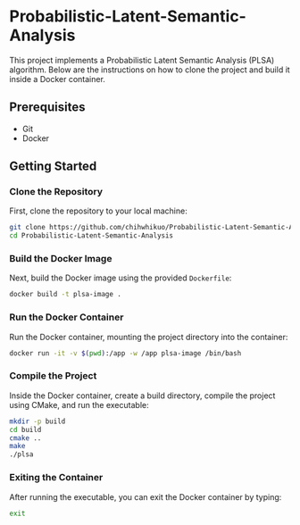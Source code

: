# Probabilistic-Latent-Semantic-Analysis

This project implements a Probabilistic Latent Semantic Analysis (PLSA) algorithm. Below are the instructions on how to clone the project and build it inside a Docker container.

## Prerequisites

- Git
- Docker

## Getting Started

### Clone the Repository

First, clone the repository to your local machine:

```sh
git clone https://github.com/chihwhikuo/Probabilistic-Latent-Semantic-Analysis.git
cd Probabilistic-Latent-Semantic-Analysis
```

### Build the Docker Image

Next, build the Docker image using the provided `Dockerfile`:

```sh
docker build -t plsa-image .
```

### Run the Docker Container

Run the Docker container, mounting the project directory into the container:

```sh
docker run -it -v $(pwd):/app -w /app plsa-image /bin/bash
```

### Compile the Project

Inside the Docker container, create a build directory, compile the project using CMake, and run the executable:

```sh
mkdir -p build
cd build
cmake ..
make
./plsa
```

### Exiting the Container

After running the executable, you can exit the Docker container by typing:

```sh
exit
```

```
